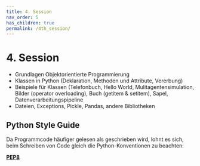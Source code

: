 ```yaml
---
title: 4. Session
nav_order: 5
has_children: true
permalink: /4th_session/
---
```


# 4. Session

* Grundlagen Objektorientierte Programmierung
* Klassen in Python (Deklaration, Methoden und Attribute, Vererbung)
* Beispiele für Klassen (Telefonbuch, Hello World, Mulitagentensimulation, Bilder (operator overloading), Buch (getitem & setitem), Sapel, Datenverarbeitungspipeline
* Dateien, Exceptions, Pickle, Pandas, andere Bibliotheken


## Python Style Guide

Da Programmcode häufiger gelesen als geschrieben wird, lohnt es sich, beim Schreiben von Code gleich die Python-Konventionen zu beachten:

**[PEP8](https://www.python.org/dev/peps/pep-0008/)**
